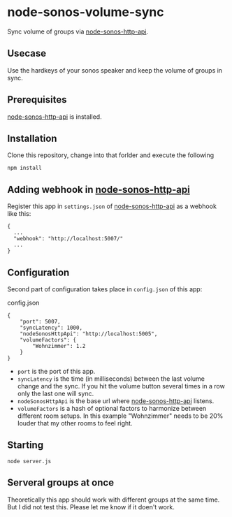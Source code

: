 # node-sonos-volume-sync
Sync volume of groups via [node-sonos-http-api](https://github.com/jishi/node-sonos-http-api).

## Usecase
Use the hardkeys of your sonos speaker and keep the volume of groups in sync.

## Prerequisites

[node-sonos-http-api](https://github.com/jishi/node-sonos-http-api) is installed.

## Installation

Clone this repository, change into that forlder and execute the following
```
npm install
```

## Adding webhook in [node-sonos-http-api](https://github.com/jishi/node-sonos-http-api)

Register this app in `settings.json` of [node-sonos-http-api](https://github.com/jishi/node-sonos-http-api) as a webhook like this:

```
{
  ...
  "webhook": "http://localhost:5007/"
  ...
}    
```

## Configuration 

Second part of configuration takes place in `config.json` of this app:

config.json
```
{
	"port": 5007,
	"syncLatency": 1000,
	"nodeSonosHttpApi": "http://localhost:5005",
	"volumeFactors": {
		"Wohnzimmer": 1.2
	}
}
```

- `port` is the port of this app.
- `syncLatency` is the time (in milliseconds) between the last volume change and the sync. If you hit the volume button several times in a row only the last one will sync.
- `nodeSonosHttpApi` is the base url where [node-sonos-http-api](https://github.com/jishi/node-sonos-http-api) listens.
- `volumeFactors` is a hash of optional factors to harmonize between different room setups. In this example "Wohnzimmer" needs to be 20% louder that my other rooms to feel right.

## Starting

```
node server.js
```

## Serveral groups at once

Theoretically this app should work with different groups at the same time. But I did not test this. Please let me know if it doen't work.